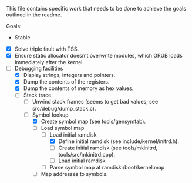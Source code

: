 This file contains specific work that needs to be done to achieve the goals outlined in the readme.

Goals:
 * Stable
 * [x] Solve triple fault with TSS.
 * [x] Ensure static allocator doesn't overwrite modules, which GRUB loads immediately after the kernel.
 * [ ] Debugging facilities
     * [x] Display strings, integers and pointers.
     * [x] Dump the contents of the registers.
     * [x] Dump the contents of memory as hex values.
     * [ ] Stack trace
         * [ ] Unwind stack frames (seems to get bad values; see src/debug/dump_stack.c).
         * [ ] Symbol lookup
             * [x] Create symbol map (see tools/gensymtab).
             * [ ] Load symbol map
                 * [ ] Load initial ramdisk
                     * [x] Define initial ramdisk (see include/kernel/initrd.h).
                     * [ ] Create initial ramdisk (see tools/mkinitrd, tools/src/mkinitrd.cpp).
                     * [ ] Load initial ramdisk
                 * [ ] Parse symbol map at ramdisk:/boot/kernel.map
             * [ ] Map addresses to symbols.

